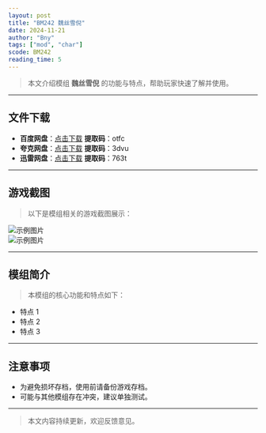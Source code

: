 ```yaml
---
layout: post
title: "BM242 魏丝雪倪"
date: 2024-11-21
author: "Bny"
tags: ["mod", "char"]
scode: BM242
reading_time: 5
---
```


> 本文介绍模组 **魏丝雪倪** 的功能与特点，帮助玩家快速了解并使用。

---





## 文件下载
- **百度网盘**：[点击下载](https://pan.baidu.com/s/1whXFoje9zTiKjoOry2cETg?pwd=otfc)  **提取码**：otfc  
- **夸克网盘**：[点击下载](https://pan.quark.cn/s/c030848913e4?pwd=3dvu)  **提取码**：3dvu  
- **迅雷网盘**：[点击下载](https://pan.xunlei.com/s/VOCCblA_5YAO0PtoC5EGP9nrA1?pwd=763t)  **提取码**：763t  

---

## 游戏截图
> 以下是模组相关的游戏截图展示：

![示例图片](https://example.com/screenshot1.jpg)  
![示例图片](https://example.com/screenshot2.jpg)

---

## 模组简介
> 本模组的核心功能和特点如下：
- 特点 1
- 特点 2
- 特点 3

---

## 注意事项
- 为避免损坏存档，使用前请备份游戏存档。
- 可能与其他模组存在冲突，建议单独测试。

---

> 本文内容持续更新，欢迎反馈意见。
